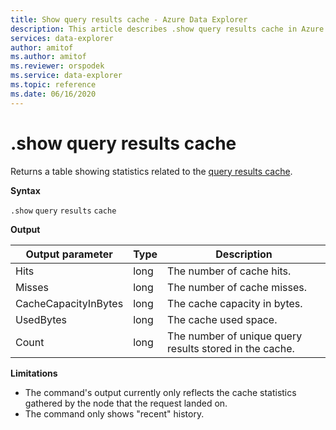 ```yaml
---
title: Show query results cache - Azure Data Explorer
description: This article describes .show query results cache in Azure Data Explorer.
services: data-explorer
author: amitof
ms.author: amitof
ms.reviewer: orspodek
ms.service: data-explorer
ms.topic: reference
ms.date: 06/16/2020
---
```

# .show query results cache

Returns a table showing statistics related to the [query results cache](../query/query-results-cache.md).

**Syntax**

`.show` `query` `results` `cache`

**Output**
 
|Output parameter |Type |Description 
|---|---|---
|Hits  |long |The number of cache hits.
|Misses  |long |The number of cache misses.
|CacheCapacityInBytes |long |The cache capacity in bytes.
|UsedBytes  |long |The cache used space.
|Count  |long | The number of unique query results stored in the cache.

**Limitations**

* The command's output currently only reflects the cache statistics gathered by the node that the request landed on.
* The command only shows "recent" history.
